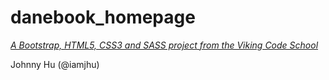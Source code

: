 # danebook_homepage

*[A Bootstrap, HTML5, CSS3 and SASS project from the Viking Code School](http://www.vikingcodeschool.com)*

Johnny Hu (@iamjhu)
